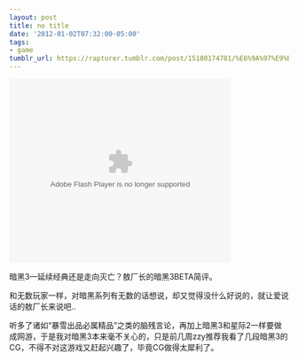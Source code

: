 ```yaml
---
layout: post
title: no title
date: '2012-01-02T07:32:00-05:00'
tags:
- game
tumblr_url: https://rapturer.tumblr.com/post/15180174781/%E6%9A%97%E9%BB%913%E5%BB%B6%E7%BB%AD%E7%BB%8F%E5%85%B8%E8%BF%98%E6%98%AF%E8%B5%B0%E5%90%91%E7%81%AD%E4%BA%A1%E6%95%96%E5%8E%82%E9%95%BF%E7%9A%84%E6%9A%97%E9%BB%913beta%E7%AE%80%E8%AF%84
---
```

<embed src="http://player.youku.com/player.php/sid/XMzM3ODEyOTM2/v.swf" quality="high" width="400" height="333" align="middle" allowscriptaccess="sameDomain" allowfullscreen="true" type="application/x-shockwave-flash"></embed>  

暗黑3—延续经典还是走向灭亡？敖厂长的暗黑3BETA简评。

和无数玩家一样，对暗黑系列有无数的话想说，却又觉得没什么好说的，就让爱说话的敖厂长来说吧..

听多了诸如“暴雪出品必属精品”之类的脑残言论，再加上暗黑3和星际2一样要做成网游，于是我对暗黑3本来毫不关心的，只是前几周zzy推荐我看了几段暗黑3的CG，不得不对这游戏又赶起兴趣了，毕竟CG做得太犀利了。

